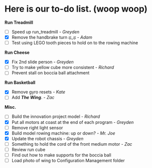 # Here is our to-do list. (woop woop)

**Run Treadmill**
 - [ ] Speed up run_treadmill - _Greyden_
 - [x] Remove the handbrake turn ಥ_ಥ - _Adam_
 - [ ] Test using LEGO tooth pieces to hold on to the rowing machine

**Run Cheese**
 - [x] Fix 2nd slide person - _Greyden_
 - [ ] Try to make yellow cube more consistent - _Richard_
 - [ ] Prevent stall on boccia ball attachment

**Run Basketball**
 - [x] Remove gyro resets - _Kate_
 - [ ] Add ***The Wing***. - _Zac_
 
**Misc.**
 - [ ] Build the innovation project model - _Richard_
 - [x] Put all motors at coast at the end of each program - _Greyden_
 - [ ] Remove right light sensor
 - [x] Build model rowing machine: up or down? - _Mr. Joe_
 - [x] Update the robot chassis - _Greyden_
 - [ ] Something to hold the cord of the front medium motor - _Zac_
 - [ ] Review run cube
 - [ ] Find out how to make supports for the boccia ball
 - [ ] Load photo of wing to Configuration Management folder
